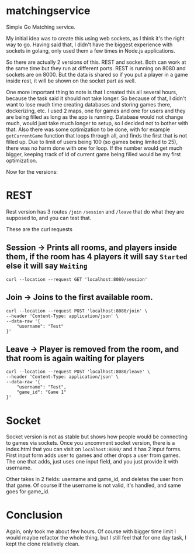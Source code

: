 # matchingservice

Simple Go Matching service. 

My initial idea was to create this using web sockets, as I think it's the right way to go. Having said that, I didn't have the biggest experience with sockets in golang,
only used them a few times in Node.js applications.

So there are actually 2 versions of this. REST and socket. Both can work at the same time but they run at different ports. REST is running on 8080 and sockets are on 8000. But the data is shared so if you put a player in a game inside rest, it will be shown on the socket part as well.

One more important thing to note is that I created this all several hours, because the task said it should not take longer. So because of that, I didn't want to lose much time creating databases and storing games there, dockerizing, etc. I used 2 maps, one for games and one for users and they are being filled as long as the app is running. Database would not change much, would just take much longer to setup, so I decided not to bother with that. Also there was some optimization to be done, with for example `getCurrentGame` function that loops through all, and finds the first that is not filled up. Due to limit of users being 100 (so games being limited to 25), there was no harm done with one for loop. If the number would get much bigger, keeping track of id of current game being filled would be my first optimization. 

Now for the versions:

# REST 

Rest version has 3 routes `/join` `/session` and `/leave` that do what they are supposed to, and you can test that.

These are the curl requests

## Session -> Prints all rooms, and players inside them, if the room has 4 players it will say `Started` else it will say `Waiting`

```
curl --location --request GET 'localhost:8080/session'
```

## Join -> Joins to the first available room.

```
curl --location --request POST 'localhost:8080/join' \
--header 'Content-Type: application/json' \
--data-raw '{
    "username": "Test"
}'
```

## Leave -> Player is removed from the room, and that room is again waiting for players

```
curl --location --request POST 'localhost:8080/leave' \
--header 'Content-Type: application/json' \
--data-raw '{
    "username": "Test",
    "game_id": "Game 1"
}'
```

# Socket 

Socket version is not as stable but shows how people would be connecting to games via sockets. Once you uncomment socket version, there is a index.html that you can visit on `localhost:8000/` and it has 2 input forms. First input form adds user to games and other drops a user from games. The one that adds, just uses one input field, and you just provide it with username.

Other takes in 2 fields: username and game_id, and deletes the user from that game. Of course if the username is not valid, it's handled, and same goes for game_id.


# Conclusion

Again, only took me about few hours. Of course with bigger time limit I would maybe refactor the whole thing, but I still feel that for one day task, I kept the clone relatively clean. 
